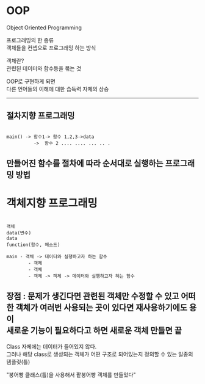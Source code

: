 # OOP
Object Oriented Programming

프로그래밍의 한 종류   
객체들을 컨셉으로 프로그래밍 하는 방식

객체란?   
관련된 데이터와 함수등을 묶는 것

OOP로 구현하게 되면   
다른 언어들의 이해에 대한 습득력 자체의 상승

--- 

## 절차지향 프로그래밍
```text

main() -> 함수1-> 함수 1,2,3->data
          ->  함수 2 .... .... ... .. .

```

만들어진 함수를 절차에 따라 순서대로 실행하는 프로그래밍 방법
---

# 객체지향 프로그래밍
```text

객체
data(변수)
data
function(함수, 메소드)

main - 객체 -> 데이터와 실행하고자 하는 함수
        - 객체
        - 객체
        - 객체 -> 객체 -> 데이터와 실행하고자 하는 함수

```

장점 : 문제가 생긴다면 관련된 객체만 수정할 수 있고 어떠한 객체가 여러번 사용되는 곳이 있다면 재사용하기에도 용이   
새로운 기능이 필요하다고 하면 새로운 객체 만들면 끝
--- 

Class 자체에는 데이터가 들어있지 않다.   
그러나 해당 class로 생성되는 객체가 어떤 구조로 되어있는지 정의할 수 있는 일종의  템플릿(틀)

"붕어빵 클래스(틀)을 사용해서 팥붕어빵 객체를 만들었다"






